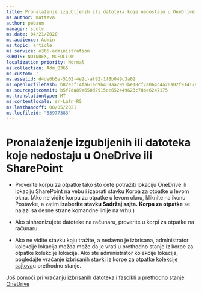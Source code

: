```yaml
---
title: Pronalaženje izgubljenih ili datoteka koje nedostaju u OneDrive ili SharePoint
ms.author: matteva
author: pebaum
manager: scotv
ms.date: 04/21/2020
ms.audience: Admin
ms.topic: article
ms.service: o365-administration
ROBOTS: NOINDEX, NOFOLLOW
localization_priority: Normal
ms.collection: Adm_O365
ms.custom: ''
ms.assetid: d4de6b5e-5102-4e2c-af92-1f8b049c3a02
ms.openlocfilehash: b82e3f14fa61ed9b439aa2991be18cf7a064c4a20a02f914176b1afe6eb0f83b
ms.sourcegitcommit: b5f7da89a650d2915dc652449623c78be6247175
ms.translationtype: MT
ms.contentlocale: sr-Latn-RS
ms.lasthandoff: 08/05/2021
ms.locfileid: "53977383"
---
```

# <a name="find-lost-or-missing-files-in-onedrive-or-sharepoint"></a>Pronalaženje izgubljenih ili datoteka koje nedostaju u OneDrive ili SharePoint

- Proverite korpu za otpatke tako što ćete potražiti lokaciju OneDrive ili lokaciju SharePoint na vebu i izabrati stavku Korpa za otpatke u levom oknu. (Ako ne vidite korpu za otpatke u levom oknu, kliknite na ikonu Postavke, a zatim **izaberite stavku Sadržaj sajta.** **Korpa za otpatke** se nalazi sa desne strane komandne linije na vrhu.) 
    
- Ako sinhronizujete datoteke na računaru, proverite u korpi za otpatke na računaru. 
    
- Ako ne vidite stavku koju tražite, a nedavno je izbrisana, administrator kolekcije lokacija možda može da je vrati u prethodno stanje iz korpe za otpatke kolekcije lokacija. Ako ste administrator kolekcije lokacija, pogledajte vraćanje izbrisanih stavki iz korpe za [otpatke kolekcije sajtova](https://support.microsoft.com/office/restore-items-in-the-recycle-bin-that-were-deleted-from-sharepoint-or-teams-6df466b6-55f2-4898-8d6e-c0dff851a0be)u prethodno stanje.
    
[Još pomoći pri vraćanju izbrisanih datoteka i fascikli u prethodno stanje OneDrive](https://go.microsoft.com/fwlink/?linkid=872872)
  

